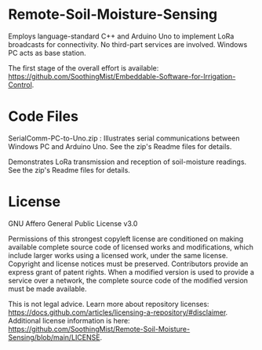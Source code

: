
# Remote-Soil-Moisture-Sensing

Employs language-standard C++ and Arduino Uno to implement LoRa broadcasts for connectivity. No third-part services are involved. Windows PC acts as base station.

The first stage of the overall effort is available: https://github.com/SoothingMist/Embeddable-Software-for-Irrigation-Control.

# Code Files

SerialComm-PC-to-Uno.zip : Illustrates serial communications between Windows PC and Arduino Uno. See the zip's Readme files for details.

Demonstrates LoRa transmission and reception of soil-moisture readings. See the zip's Readme files for details.

# License

GNU Affero General Public License v3.0

Permissions of this strongest copyleft license are conditioned on making available complete source code of licensed works and modifications, which include larger works using a licensed work, under the same license. Copyright and license notices must be preserved. Contributors provide an express grant of patent rights. When a modified version is used to provide a service over a network, the complete source code of the modified version must be made available.

This is not legal advice. Learn more about repository licenses: https://docs.github.com/articles/licensing-a-repository/#disclaimer.
Additional license information is here: https://github.com/SoothingMist/Remote-Soil-Moisture-Sensing/blob/main/LICENSE.
